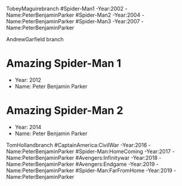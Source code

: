 TobeyMaguirebranch 
#Spider-Man1 
-Year:2002 
-Name:PeterBenjaminParker
#Spider-Man2 
-Year:2004 
-Name:PeterBenjaminParker 
#Spider-Man3 
-Year:2007 
-Name:PeterBenjaminParker

AndrewGarfield branch 
# Amazing Spider-Man 1 
- Year: 2012 
- Name: Peter Benjamin Parker 
# Amazing Spider-Man 2 
- Year: 2014 
- Name: Peter Benjamin Parker 

TomHollandbranch
#CaptainAmerica:CivilWar
-Year:2016
-Name:PeterBenjaminParker
#Spider-Man:HomeComing
-Year:2017
-Name:PeterBenjaminParker
#Avengers:Infinitywar
-Year:2018
-Name:PeterBenjaminParker
#Avengers:Endgame
-Year:2019
-Name:PeterBenjaminParker
#Spider-Man:FarFromHome
-Year:2019
-Name:PeterBenjaminParker


